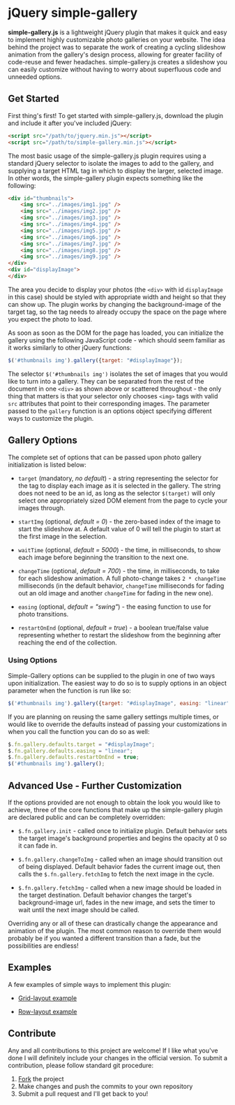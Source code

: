 # jQuery simple-gallery #

**simple-gallery.js** is a lightweight jQuery plugin that makes it quick and 
easy to implement highly customizable photo galleries on your website.  The 
idea behind the project was to separate the work of creating a cycling 
slideshow animation from the gallery's design process, allowing for greater 
facility of code-reuse and fewer headaches.  simple-gallery.js creates a 
slideshow you can easily customize without having to worry about superfluous 
code and unneeded options.

## Get Started ##

First thing's first!  To get started with simple-gallery.js, download the 
plugin and include it after you've included jQuery:

```html
<script src="/path/to/jquery.min.js"></script>
<script src="/path/to/simple-gallery.min.js"></script>
```

The most basic usage of the simple-gallery.js plugin requires using a standard 
jQuery selector to isolate the images to add to the gallery, and supplying a 
target HTML tag in which to display the larger, selected image.  In other 
words, the simple-gallery plugin expects something like the following:

```html
<div id="thumbnails">
    <img src="../images/img1.jpg" />
    <img src="../images/img2.jpg" />
    <img src="../images/img3.jpg" />
    <img src="../images/img4.jpg" />
    <img src="../images/img5.jpg" />
    <img src="../images/img6.jpg" />
    <img src="../images/img7.jpg" />
    <img src="../images/img8.jpg" />
    <img src="../images/img9.jpg" />
</div>
<div id="displayImage">
</div>
```

The area you decide to display your photos (the `<div>` with id `displayImage` 
in this case) should be styled with appropriate width and height so that they 
can show up.  The plugin works by changing the background-image of the target 
tag, so the tag needs to already occupy the space on the page where you expect 
the photo to load.

As soon as soon as the DOM for the page has loaded, you can initialize the 
gallery using the following JavaScript code - which should seem familiar as it 
works similarly to other jQuery functions:

```javascript
$('#thumbnails img').gallery({target: "#displayImage"});
```

The selector `$('#thumbnails img')` isolates the set of images that you would 
like to turn into a gallery.  They can be separated from the rest of the 
document in one `<div>` as shown above or scattered throughout - the only 
thing that matters is that your selector only chooses `<img>` tags with valid 
`src` attributes that point to their corresponding images.  The parameter 
passed to the `gallery` function is an options object specifying different 
ways to customize the plugin.

## Gallery Options ##

The complete set of options that can be passed upon photo gallery 
initialization is listed below:

+ `target` (mandatory, *no default*) - a string representing the selector for 
the tag to display each image as it is selected in the gallery.  The string 
does not need to be an id, as long as the selector `$(target)` will only 
select one appropriately sized DOM element from the page to cycle your images 
through.

+ `startImg` (optional, *default = 0*) - the zero-based index of the image to 
start the slideshow at.  A default value of 0 will tell the plugin to start at 
the first image in the selection.

+ `waitTime` (optional, *default = 5000*) - the time, in milliseconds, to show 
each image before beginning the transition to the next one.

+ `changeTime` (optional, *default = 700*) - the time, in milliseconds, to 
take for each slideshow animation.  A full photo-change takes `2 * changeTime` 
milliseconds (in the default behavior, `changeTime` milliseconds for fading 
out an old image and another `changeTime` for fading in the new one).

+ `easing` (optional, *default = "swing"*) - the easing function to use for 
photo transitions.

+ `restartOnEnd` (optional, *default = true*) - a boolean true/false value 
representing whether to restart the slideshow from the beginning after 
reaching the end of the collection.

### Using Options ###

Simple-Gallery options can be supplied to the plugin in one of two ways upon 
initialization.  The easiest way to do so is to supply options in an object 
parameter when the function is run like so:

```javascript
$('#thumbnails img').gallery({target: "#displayImage", easing: "linear", restartOnEnd: false});
```

If you are planning on reusing the same gallery settings multiple times, or 
would like to override the defaults instead of passing your customizations in 
when you call the function you can do so as well:

```javascript
$.fn.gallery.defaults.target = "#displayImage";
$.fn.gallery.defaults.easing = "linear";
$.fn.gallery.defaults.restartOnEnd = true;
$('#thumbnails img').gallery();
```

## Advanced Use - Further Customization ##

If the options provided are not enough to obtain the look you would like to 
achieve, three of the core functions that make up the simple-gallery plugin 
are declared public and can be completely overridden:

+ `$.fn.gallery.init` - called once to initialize plugin.  Default behavior 
sets the target image's background properties and begins the opacity at 0 so 
it can fade in.

+ `$.fn.gallery.changeToImg` - called when an image should transition out of 
being displayed.  Default behavior fades the current image out, then calls the 
`$.fn.gallery.fetchImg` to fetch the next image in the cycle.

+ `$.fn.gallery.fetchImg` - called when a new image should be loaded in the 
target destination.  Default behavior changes the target's background-image 
url, fades in the new image, and sets the timer to wait until the next image 
should be called.

Overriding any or all of these can drastically change the appearance and 
animation of the plugin.  The most common reason to override them would 
probably be if you wanted a different transition than a fade, but the 
possibilities are endless!

## Examples ##

A few examples of simple ways to implement this plugin:

+ [Grid-layout example](https://github.com/akalicki/jquery-simple-gallery/blob/master/examples/grid-layout/index.html)

+ [Row-layout example](https://github.com/akalicki/jquery-simple-gallery/blob/master/examples/row-layout/index.html)

## Contribute ##

Any and all contributions to this project are welcome!  If I like what you've 
done I will definitely include your changes in the official version.  To 
submit a contribution, please follow standard git procedure:

1. [Fork](https://github.com/akalicki/jquery-simple-gallery/fork) the project
2. Make changes and push the commits to your own repository
3. Submit a pull request and I'll get back to you!